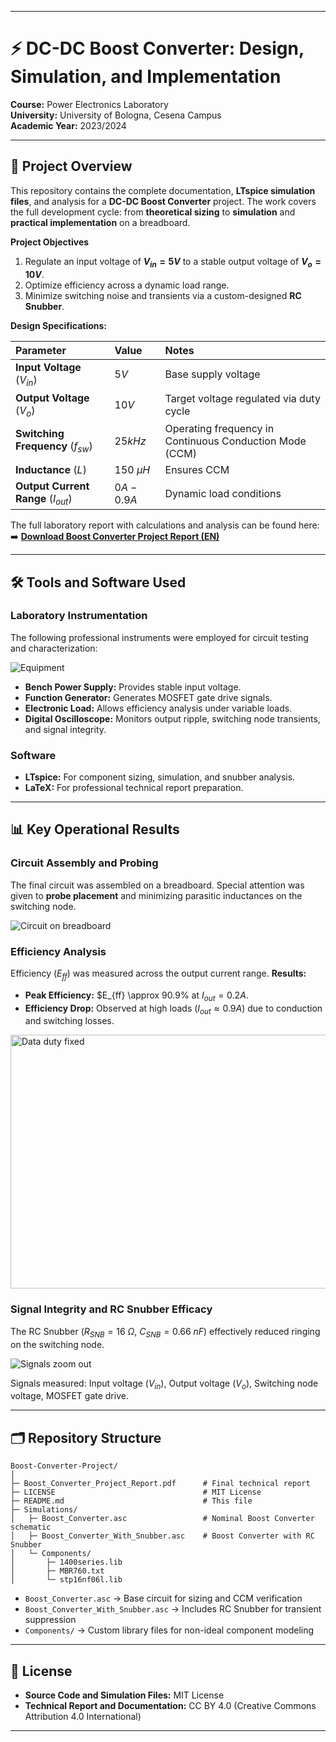 
---

# ⚡ DC-DC Boost Converter: Design, Simulation, and Implementation

**Course:** Power Electronics Laboratory  
**University:** University of Bologna, Cesena Campus  
**Academic Year:** 2023/2024  

---

## 📌 Project Overview

This repository contains the complete documentation, **LTspice simulation files**, and analysis for a **DC-DC Boost Converter** project. The work covers the full development cycle: from **theoretical sizing** to **simulation** and **practical implementation** on a breadboard.

**Project Objectives**

1.  Regulate an input voltage of **$V_{in} = 5 V$** to a stable output voltage of **$V_{o} = 10 V$**.
2.  Optimize efficiency across a dynamic load range.
3.  Minimize switching noise and transients via a custom-designed **RC Snubber**.

**Design Specifications:**

| Parameter                            | Value         | Notes                                                   |
| :----------------------------------- | :------------ | :------------------------------------------------------ |
| **Input Voltage** ($V_{in}$)         | $5 V$         | Base supply voltage                                     |
| **Output Voltage** ($V_{o}$)         | $10 V$        | Target voltage regulated via duty cycle                 |
| **Switching Frequency** ($f_{sw}$)   | $25 kHz$      | Operating frequency in Continuous Conduction Mode (CCM) |
| **Inductance** ($L$)                 | $150 \ \mu H$ | Ensures CCM                                             |
| **Output Current Range** ($I_{out}$) | $0 A - 0.9 A$ | Dynamic load conditions                                 |

The full laboratory report with calculations and analysis can be found here:
➡️ **[Download Boost Converter Project Report (EN)](Boost_Converter_Project_Report.pdf)**

---

## 🛠️ Tools and Software Used

### Laboratory Instrumentation

The following professional instruments were employed for circuit testing and characterization:


![Equipment](https://github.com/user-attachments/assets/6fc4b627-11d3-4b46-b8af-b71e37f9eefd)


* **Bench Power Supply:** Provides stable input voltage.
* **Function Generator:** Generates MOSFET gate drive signals.
* **Electronic Load:** Allows efficiency analysis under variable loads.
* **Digital Oscilloscope:** Monitors output ripple, switching node transients, and signal integrity.

### Software

* **LTspice:** For component sizing, simulation, and snubber analysis.
* **LaTeX:** For professional technical report preparation.

---

## 📊 Key Operational Results

### Circuit Assembly and Probing

The final circuit was assembled on a breadboard. Special attention was given to **probe placement** and minimizing parasitic inductances on the switching node.


![Circuit on breadboard](https://github.com/user-attachments/assets/defd7ef7-d612-4425-9ebd-276aa2fae615)



### Efficiency Analysis

Efficiency ($E_{ff}$) was measured across the output current range. **Results:**

* **Peak Efficiency:** $E_{ff} \approx 90.9\% at $I_{out} = 0.2 A$.
* **Efficiency Drop:** Observed at high loads ($I_{out} \approx 0.9 A$) due to conduction and switching losses.


<img width="2136" height="406" alt="Data duty fixed" src="https://github.com/user-attachments/assets/0cb97135-18c4-4d57-86c6-4d941e4f02a5" />


### Signal Integrity and RC Snubber Efficacy

The RC Snubber ($R_{SNB} = 16 \ \Omega$, $C_{SNB} = 0.66 \ nF$) effectively reduced ringing on the switching node.


![Signals zoom out](https://github.com/user-attachments/assets/ac16af6a-6ba7-4589-add7-7f3c5b65e1f7)


Signals measured: Input voltage ($V_{in}$), Output voltage ($V_{o}$), Switching node voltage, MOSFET gate drive.

---

## 🗂️ Repository Structure

```
Boost-Converter-Project/
│
├─ Boost_Converter_Project_Report.pdf      # Final technical report
├─ LICENSE                                 # MIT License
├─ README.md                               # This file
├─ Simulations/
│   ├─ Boost_Converter.asc                 # Nominal Boost Converter schematic
│   ├─ Boost_Converter_With_Snubber.asc    # Boost Converter with RC Snubber
│   └─ Components/
│       ├─ 1400series.lib
│       ├─ MBR760.txt
│       └─ stp16nf06l.lib
```

* `Boost_Converter.asc` → Base circuit for sizing and CCM verification
* `Boost_Converter_With_Snubber.asc` → Includes RC Snubber for transient suppression
* `Components/` → Custom library files for non-ideal component modeling

---

## 📜 License

* **Source Code and Simulation Files:** MIT License
* **Technical Report and Documentation:** CC BY 4.0 (Creative Commons Attribution 4.0 International)

---
